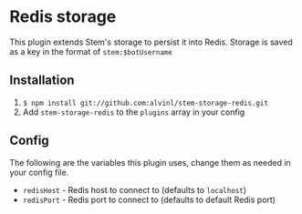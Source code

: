 # Redis storage
This plugin extends Stem's storage to persist it into Redis. Storage is saved as a key in the format of `stem:$botUsername`

## Installation
1. `$ npm install git://github.com:alvinl/stem-storage-redis.git`
2. Add `stem-storage-redis` to the `plugins` array in your config

## Config
The following are the variables this plugin uses, change them as needed in your config file.

- `redisHost` - Redis host to connect to (defaults to `localhost`)
- `redisPort` - Redis port to connect to (defaults to default Redis port)
